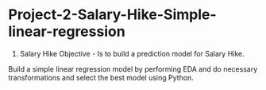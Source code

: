 # Project-2-Salary-Hike-Simple-linear-regression
1. Salary Hike
	Objective -  Is to build a prediction model for Salary Hike.

Build a simple linear regression model by performing EDA and do necessary transformations and select the best model using Python.

